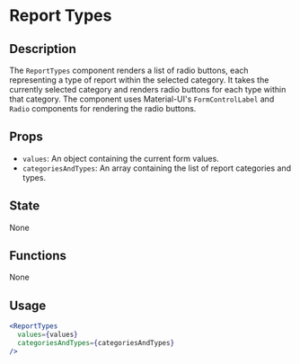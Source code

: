 # Report Types

## Description

The `ReportTypes` component renders a list of radio buttons, each representing a type of report within the selected category. It takes the currently selected category and renders radio buttons for each type within that category. The component uses Material-UI's `FormControlLabel` and `Radio` components for rendering the radio buttons.

## Props

- `values`: An object containing the current form values.
- `categoriesAndTypes`: An array containing the list of report categories and types.

## State

None

## Functions

None

## Usage

```jsx
<ReportTypes
  values={values}
  categoriesAndTypes={categoriesAndTypes}
/>
